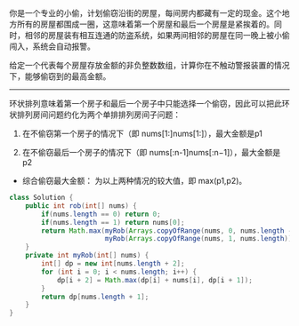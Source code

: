 你是一个专业的小偷，计划偷窃沿街的房屋，每间房内都藏有一定的现金。这个地方所有的房屋都围成一圈，这意味着第一个房屋和最后一个房屋是紧挨着的。同时，相邻的房屋装有相互连通的防盗系统，如果两间相邻的房屋在同一晚上被小偷闯入，系统会自动报警。

给定一个代表每个房屋存放金额的非负整数数组，计算你在不触动警报装置的情况下，能够偷窃到的最高金额。

***
环状排列意味着第一个房子和最后一个房子中只能选择一个偷窃，因此可以把此环状排列房间问题约化为两个单排排列房间子问题：

1. 在不偷窃第一个房子的情况下（即 nums[1:]nums[1:]），最大金额是p1

2. 在不偷窃最后一个房子的情况下（即 nums[:n-1]nums[:n−1]），最大金额是p2
​	
- 综合偷窃最大金额： 为以上两种情况的较大值，即 max(p1,p2)。


```Java
class Solution {
    public int rob(int[] nums) {
        if(nums.length == 0) return 0;
        if(nums.length == 1) return nums[0];
        return Math.max(myRob(Arrays.copyOfRange(nums, 0, nums.length - 1)), 
                        myRob(Arrays.copyOfRange(nums, 1, nums.length)));
    }
    private int myRob(int[] nums) {
        int[] dp = new int[nums.length + 2];
        for (int i = 0; i < nums.length; i++) {
            dp[i + 2] = Math.max(dp[i] + nums[i], dp[i + 1]);
        }
        return dp[nums.length + 1];
    }
}
```